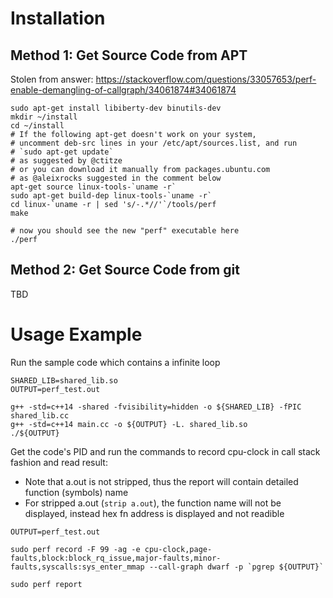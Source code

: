 # Installation

##  Method 1: Get Source Code from APT

Stolen from answer: https://stackoverflow.com/questions/33057653/perf-enable-demangling-of-callgraph/34061874#34061874

```
sudo apt-get install libiberty-dev binutils-dev
mkdir ~/install
cd ~/install
# If the following apt-get doesn't work on your system,
# uncomment deb-src lines in your /etc/apt/sources.list, and run 
# `sudo apt-get update`
# as suggested by @ctitze
# or you can download it manually from packages.ubuntu.com
# as @aleixrocks suggested in the comment below
apt-get source linux-tools-`uname -r`
sudo apt-get build-dep linux-tools-`uname -r`
cd linux-`uname -r | sed 's/-.*//'`/tools/perf
make

# now you should see the new "perf" executable here
./perf
```

## Method 2: Get Source Code from git

TBD

# Usage Example

Run the sample code which contains a infinite loop

```
SHARED_LIB=shared_lib.so
OUTPUT=perf_test.out

g++ -std=c++14 -shared -fvisibility=hidden -o ${SHARED_LIB} -fPIC shared_lib.cc
g++ -std=c++14 main.cc -o ${OUTPUT} -L. shared_lib.so
./${OUTPUT}
```

Get the code's PID and run the commands to record cpu-clock in call stack fashion and read result:

- Note that a.out is not stripped, thus the report will contain detailed function (symbols) name
- For stripped a.out (`strip a.out`), the function name will not be displayed, instead hex fn
  address is displayed and not readible


```
OUTPUT=perf_test.out

sudo perf record -F 99 -ag -e cpu-clock,page-faults,block:block_rq_issue,major-faults,minor-faults,syscalls:sys_enter_mmap --call-graph dwarf -p `pgrep ${OUTPUT}`

sudo perf report
```
